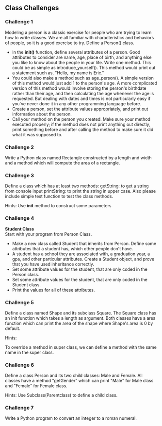 ## Class Challenges

### Challenge 1

Modeling a person is a classic exercise for people who are trying to learn how to write classes. We are all familiar with characteristics and behaviors of people, so it is a good exercise to try.
Define a Person() class.

* In the __init()__ function, define several attributes of a person. Good attributes to consider are name, age, place of birth, and anything else you like to know about the people in your life.
Write one method. This could be as simple as introduce_yourself(). This method would print out a statement such as, "Hello, my name is Eric."
* You could also make a method such as age_person(). A simple version of this method would just add 1 to the person's age.
A more complicated version of this method would involve storing the person's birthdate rather than their age, and then calculating the age whenever the age is requested. But dealing with dates and times is not particularly easy if you've never done it in any other programming language before.
* Create a person, set the attribute values appropriately, and print out information about the person.
* Call your method on the person you created. Make sure your method executed properly; if the method does not print anything out directly, print something before and after calling the method to make sure it did what it was supposed to.


### Challenge 2

Write a Python class named Rectangle constructed by a length and width and a method which will compute the area of a rectangle. 



### Challenge 3

Define a class which has at least two methods:
getString: to get a string from console input
printString: to print the string in upper case.
Also please include simple test function to test the class methods.

Hints:
Use __init__ method to construct some parameters



### Challenge 4

__Student Class__  
Start with your program from Person Class.

* Make a new class called Student that inherits from Person.
Define some attributes that a student has, which other people don't have.
* A student has a school they are associated with, a graduation year, a gpa, and other particular attributes.
Create a Student object, and prove that you have used inheritance correctly.
* Set some attribute values for the student, that are only coded in the Person class.
* Set some attribute values for the student, that are only coded in the Student class.
* Print the values for all of these attributes.

### Challenge 5

Define a class named Shape and its subclass Square. The Square class has an init function which takes a length as argument. Both classes have a area function which can print the area of the shape where Shape's area is 0 by default.

Hints:

To override a method in super class, we can define a method with the same name in the super class.


### Challenge 6

Define a class Person and its two child classes: Male and Female. All classes have a method "getGender" which can print "Male" for Male class and "Female" for Female class.

Hints:
Use Subclass(Parentclass) to define a child class.



### Challenge 7

Write a Python program to convert an integer to a roman numeral.

